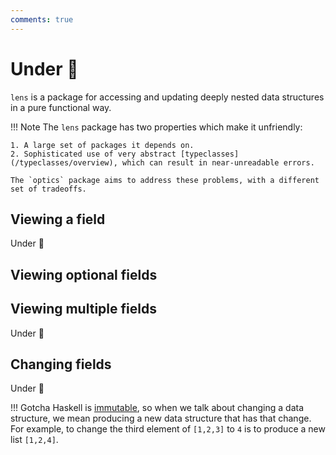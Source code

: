 ```yaml
---
comments: true
---
```


# Under :construction:

`lens` is a package for accessing and updating deeply nested data structures in a pure functional way.

!!! Note
    The `lens` package has two properties which make it unfriendly:

    1. A large set of packages it depends on.
    2. Sophisticated use of very abstract [typeclasses](/typeclasses/overview), which can result in near-unreadable errors.

    The `optics` package aims to address these problems, with a different set of tradeoffs.


## Viewing a field

Under :construction:


<!-- tuple access, list access, map access, composition -->

## Viewing optional fields

## Viewing multiple fields
Under :construction:

## Changing fields

Under :construction:

!!! Gotcha
    Haskell is [immutable](/thinkingfunctionally/immutability), so when we talk about changing a data structure, we mean producing a new data structure that has that change. For example, to change the third element of `[1,2,3]` to `4` is to produce a new list `[1,2,4]`.